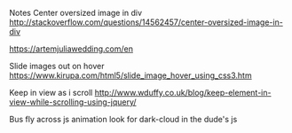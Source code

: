 Notes
Center oversized image in div
http://stackoverflow.com/questions/14562457/center-oversized-image-in-div

https://artemjuliawedding.com/en

Slide images out on hover
https://www.kirupa.com/html5/slide_image_hover_using_css3.htm

Keep in view as i scroll
http://www.wduffy.co.uk/blog/keep-element-in-view-while-scrolling-using-jquery/

Bus fly across js animation
look for dark-cloud in the dude's js
